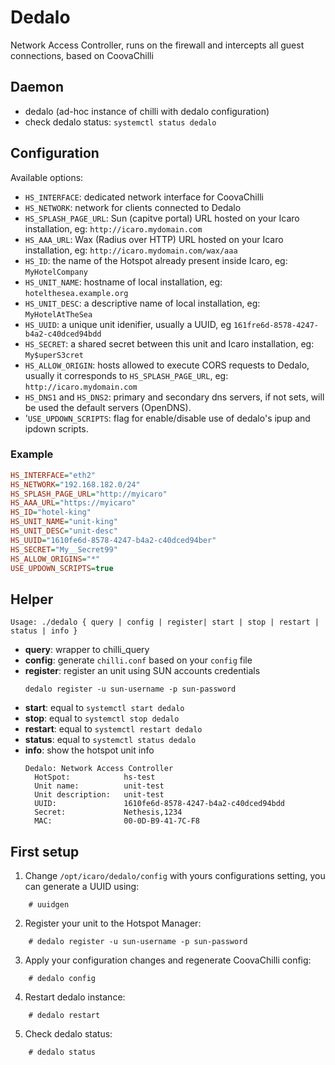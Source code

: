 # Dedalo

Network Access Controller, runs on the firewall and intercepts all guest connections, based on CoovaChilli

## Daemon
- dedalo (ad-hoc instance of chilli with dedalo configuration)
- check dedalo status: `systemctl status dedalo`

## Configuration

Available options:

- ``HS_INTERFACE``: dedicated network interface for CoovaChilli
- ``HS_NETWORK``: network for clients connected to Dedalo
- ``HS_SPLASH_PAGE_URL``: Sun (capitve portal) URL hosted on your Icaro installation, eg: ``http://icaro.mydomain.com``
- ``HS_AAA_URL``: Wax (Radius over HTTP) URL hosted on your Icaro installation, eg: ``http://icaro.mydomain.com/wax/aaa``
- ``HS_ID``: the name of the Hotspot already present inside Icaro, eg: ``MyHotelCompany``
- ``HS_UNIT_NAME``: hostname of local installation, eg: ``hotelthesea.example.org``
- ``HS_UNIT_DESC``: a descriptive name of local installation, eg: ``MyHotelAtTheSea``
- ``HS_UUID``: a unique unit idenifier, usually a UUID, eg ``161fre6d-8578-4247-b4a2-c40dced94bdd``
- ``HS_SECRET``: a shared secret between this unit and Icaro installation, eg: ``My$uperS3cret``
- ``HS_ALLOW_ORIGIN``: hosts allowed to execute CORS requests to Dedalo, usually it corresponds to ``HS_SPLASH_PAGE_URL``, eg: ``http://icaro.mydomain.com``
- ``HS_DNS1`` and ``HS_DNS2``: primary and secondary dns servers, if not sets, will be used the default servers (OpenDNS).
- '`USE_UPDOWN_SCRIPTS`: flag for enable/disable use of dedalo's ipup and ipdown scripts.

### Example
```ini
HS_INTERFACE="eth2"
HS_NETWORK="192.168.182.0/24"
HS_SPLASH_PAGE_URL="http://myicaro"
HS_AAA_URL="https://myicaro"
HS_ID="hotel-king"
HS_UNIT_NAME="unit-king"
HS_UNIT_DESC="unit-desc"
HS_UUID="1610fe6d-8578-4247-b4a2-c40dced94ber"
HS_SECRET="My__Secret99"
HS_ALLOW_ORIGINS="*"
USE_UPDOWN_SCRIPTS=true
```

## Helper
`Usage: ./dedalo { query | config | register| start | stop | restart | status | info }`
- **query**: wrapper to chilli_query
- **config**: generate `chilli.conf` based on your `config` file
- **register**: register an unit using SUN accounts credentials
  ```
  dedalo register -u sun-username -p sun-password
  ```
- **start**: equal to `systemctl start dedalo`
- **stop**: equal to `systemctl stop dedalo`
- **restart**: equal to `systemctl restart dedalo`
- **status**: equal to `systemctl status dedalo`
- **info**: show the hotspot unit info
  ```
  Dedalo: Network Access Controller
    HotSpot:            hs-test
    Unit name:          unit-test
    Unit description:   unit-test
    UUID:               1610fe6d-8578-4247-b4a2-c40dced94bdd
    Secret:             Nethesis,1234
    MAC:                00-0D-B9-41-7C-F8
  ```

## First setup

1. Change `/opt/icaro/dedalo/config` with yours configurations setting, you can generate a UUID using:
  ```shell
      # uuidgen
  ```
2. Register your unit to the Hotspot Manager:
  ```shell
      # dedalo register -u sun-username -p sun-password
  ```
3. Apply your configuration changes and regenerate CoovaChilli config:
  ```shell
      # dedalo config
  ```
4. Restart dedalo instance:
  ```shell
      # dedalo restart
  ```
5. Check dedalo status:
  ```shell
      # dedalo status
  ```
